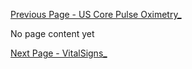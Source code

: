 [Previous Page - US Core Pulse Oximetry_](USCorePulseOximetry_.html)

No page content yet

[Next Page - VitalSigns_](VitalSigns_.html)